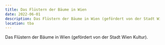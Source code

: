 ```yaml
---
title: Das Flüstern der Bäume in Wien
date: 2022-06-01 
description: Das Flüstern der Bäume in Wien (gefördert von der Stadt Wien Kultur)
location: tba
---
```

Das Flüstern der Bäume in Wien (gefördert von der Stadt Wien Kultur).

